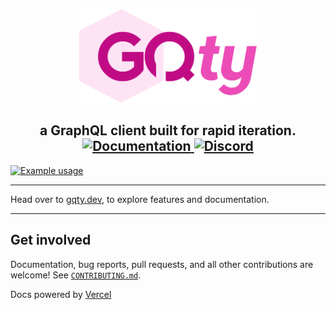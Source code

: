 <p align="center">
  <a href="https://gqty.dev">
    <img src="internal/website/public/logo.png" height="150" alt="gqty">
  </a>
</p>

<h2 align="center">
  a GraphQL client built for rapid iteration.
  <a href="https://gqty.dev">
    <img alt="Documentation" src="https://img.shields.io/badge/documentation-documentation?color=C00B84">
  </a>
    <a href="https://discord.gg/U967mp5qbQ">
    <img alt="Discord" src="https://img.shields.io/discord/874477141834739762?color=7289d9&label=discord">
  </a>  
</h2>

<a href="https://gqty.dev">
  <img alt="Example usage" src="https://user-images.githubusercontent.com/13242392/112103674-fddc4980-8ba1-11eb-8c83-b527dcb0243d.PNG">
</a>

---

Head over to [gqty.dev](https://gqty.dev), to explore features and documentation.

---

## Get involved

Documentation, bug reports, pull requests, and all other contributions are welcome! See [`CONTRIBUTING.md`](CONTRIBUTING.md).

Docs powered by [Vercel](https://vercel.com/?utm_source=gqty&utm_campaign=oss)
